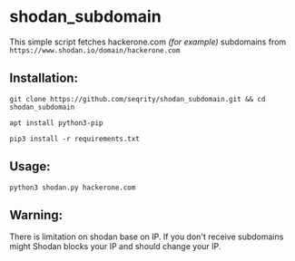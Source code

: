 # shodan_subdomain
This simple script fetches hackerone.com _(for example)_ subdomains from `https://www.shodan.io/domain/hackerone.com`

## Installation:

```
git clone https://github.com/seqrity/shodan_subdomain.git && cd shodan_subdomain
```

`apt install python3-pip`

`pip3 install -r requirements.txt`

## Usage:

`python3 shodan.py hackerone.com`

## Warning:
There is limitation on shodan base on IP. If you don't receive subdomains might Shodan blocks your IP and should change your IP.
